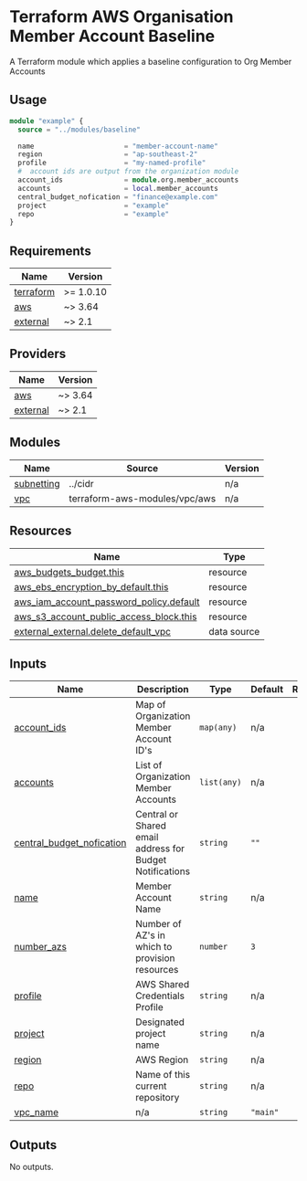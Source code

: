 # Terraform AWS Organisation Member Account Baseline

A Terraform module which applies a baseline configuration to Org Member Accounts


## Usage

```terraform
module "example" {
  source = "../modules/baseline"

  name                      = "member-account-name"
  region                    = "ap-southeast-2"
  profile                   = "my-named-profile"
  #  account ids are output from the organization module
  account_ids               = module.org.member_accounts
  accounts                  = local.member_accounts
  central_budget_nofication = "finance@example.com"
  project                   = "example"
  repo                      = "example"
}
```

<!-- BEGINNING OF PRE-COMMIT-TERRAFORM DOCS HOOK -->
## Requirements

| Name | Version |
|------|---------|
| <a name="requirement_terraform"></a> [terraform](#requirement\_terraform) | >= 1.0.10 |
| <a name="requirement_aws"></a> [aws](#requirement\_aws) | ~> 3.64 |
| <a name="requirement_external"></a> [external](#requirement\_external) | ~> 2.1 |

## Providers

| Name | Version |
|------|---------|
| <a name="provider_aws"></a> [aws](#provider\_aws) | ~> 3.64 |
| <a name="provider_external"></a> [external](#provider\_external) | ~> 2.1 |

## Modules

| Name | Source | Version |
|------|--------|---------|
| <a name="module_subnetting"></a> [subnetting](#module\_subnetting) | ../cidr | n/a |
| <a name="module_vpc"></a> [vpc](#module\_vpc) | terraform-aws-modules/vpc/aws | n/a |

## Resources

| Name | Type |
|------|------|
| [aws_budgets_budget.this](https://registry.terraform.io/providers/hashicorp/aws/latest/docs/resources/budgets_budget) | resource |
| [aws_ebs_encryption_by_default.this](https://registry.terraform.io/providers/hashicorp/aws/latest/docs/resources/ebs_encryption_by_default) | resource |
| [aws_iam_account_password_policy.default](https://registry.terraform.io/providers/hashicorp/aws/latest/docs/resources/iam_account_password_policy) | resource |
| [aws_s3_account_public_access_block.this](https://registry.terraform.io/providers/hashicorp/aws/latest/docs/resources/s3_account_public_access_block) | resource |
| [external_external.delete_default_vpc](https://registry.terraform.io/providers/hashicorp/external/latest/docs/data-sources/external) | data source |

## Inputs

| Name | Description | Type | Default | Required |
|------|-------------|------|---------|:--------:|
| <a name="input_account_ids"></a> [account\_ids](#input\_account\_ids) | Map of Organization Member Account ID's | `map(any)` | n/a | yes |
| <a name="input_accounts"></a> [accounts](#input\_accounts) | List of Organization Member Accounts | `list(any)` | n/a | yes |
| <a name="input_central_budget_nofication"></a> [central\_budget\_nofication](#input\_central\_budget\_nofication) | Central or Shared email address for Budget Notifications | `string` | `""` | no |
| <a name="input_name"></a> [name](#input\_name) | Member Account Name | `string` | n/a | yes |
| <a name="input_number_azs"></a> [number\_azs](#input\_number\_azs) | Number of AZ's in which to provision resources | `number` | `3` | no |
| <a name="input_profile"></a> [profile](#input\_profile) | AWS Shared Credentials Profile | `string` | n/a | yes |
| <a name="input_project"></a> [project](#input\_project) | Designated project name | `string` | n/a | yes |
| <a name="input_region"></a> [region](#input\_region) | AWS Region | `string` | n/a | yes |
| <a name="input_repo"></a> [repo](#input\_repo) | Name of this current repository | `string` | n/a | yes |
| <a name="input_vpc_name"></a> [vpc\_name](#input\_vpc\_name) | n/a | `string` | `"main"` | no |

## Outputs

No outputs.

<!-- END OF PRE-COMMIT-TERRAFORM DOCS HOOK -->
